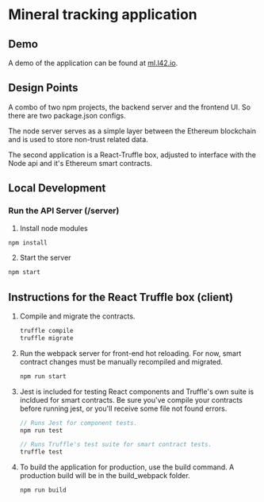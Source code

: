# Mineral tracking application

## Demo
A demo of the application can be found at [ml.l42.io](http://ml.l42.io).

## Design Points
A combo of two npm projects, the backend server and the frontend UI. So there are two package.json configs.

The node server serves as a simple layer between the Ethereum blockchain and is used to store non-trust related data.

The second application is a React-Truffle box, adjusted to interface with the Node api and it's Ethereum smart contracts.

## Local Development

### Run the API Server (/server)

1. Install node modules

```javascript
npm install
```

2. Start the server
```javascript
npm start
```

## Instructions for the React Truffle box (client)

1. Compile and migrate the contracts.
    ```javascript
    truffle compile
    truffle migrate
    ```

2. Run the webpack server for front-end hot reloading. For now, smart contract changes must be manually recompiled and migrated.
    ```javascript
    npm run start
    ```

3. Jest is included for testing React components and Truffle's own suite is incldued for smart contracts. Be sure you've compile your contracts before running jest, or you'll receive some file not found errors.
    ```javascript
    // Runs Jest for component tests.
    npm run test

    // Runs Truffle's test suite for smart contract tests.
    truffle test
    ```

4. To build the application for production, use the build command. A production build will be in the build_webpack folder.
    ```javascript
    npm run build
    ```
